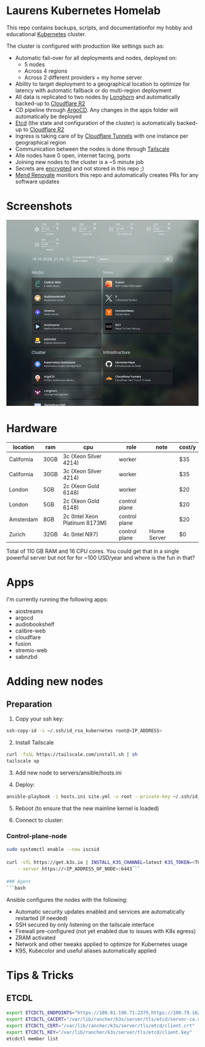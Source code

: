 # Laurens Kubernetes Homelab

This repo contains backups, scripts, and documentationfor my hobby and educational [Kubernetes](https://kubernetes.io/) cluster.

The cluster is configured with production like settings such as:

- Automatic fail-over for all deployments and nodes, deployed on: 
    - 5 nodes
    - Across 4 regions
    - Across 2 different providers + my home server
- Ability to target deployment to a geographical location to optimize for latency with automatic fallback or do multi-region deployment
- All data is replicated to two nodes by [Longhorn](https://longhorn.io/) and automatically backed-up to [Cloudflare R2](https://developers.cloudflare.com/r2/)
- CD pipeline through [ArgoCD](https://argo-cd.readthedocs.io/en/stable/). Any changes in the apps folder will automatically be deployed
- [Etcd](https://etcd.io/docs/v3.6/) (the state and configuration of the cluster) is automatically backed-up to [Cloudflare R2](https://developers.cloudflare.com/r2/)
- Ingress is taking care of by [Cloudflare Tunnels](https://developers.cloudflare.com/cloudflare-one/connections/connect-networks/) with one instance per geographical region
- Communication between the nodes is done through [Tailscale](https://tailscale.com/)
- Alle nodes have 0 open, internet facing, ports
- Joining new nodes to the cluster is a ~5 minute job
- Secrets are [encrypted](https://kubernetes.io/docs/tasks/administer-cluster/encrypt-data/) and not stored in this repo ;)
- [Mend Renovate](https://www.mend.io/renovate/) monitors this repo and automatically creates PRs for any software updates

# Screenshots

![](docs/homepage-screenshot.png)

# Hardware

| location   | ram  | cpu                            | role          | note        | cost/y |
| ---------- | ---- | ------------------------------ | ------------- | ----------- | ------ |
| California | 30GB | 3c (Xeon Silver 4214)          | worker        |             | $35    |
| California | 30GB | 3c (Xeon Silver 4214)          | worker        |             | $35    |
| London     | 5GB  | 2c (Xeon Gold 6148)            | worker        |             | $20    |
| London     | 5GB  | 2c (Xeon Gold 6148)            | control plane |             | $20    |
| Amsterdam  | 8GB  | 2c (Intel Xeon Platinum 8173M) | control plane |             | $20    |
| Zurich     | 32GB | 4c (Intel N97)                 | control plane | Home Server | $0     |

Total of 110 GB RAM and 16 CPU cores. You could get that in a single powerful server but not for for ~100 USD/year and where is the fun in that?

# Apps

I'm currently running the following apps:

- aiostreams
- argocd
- audiobookshelf
- calibre-web
- cloudflare
- fusion
- stremio-web
- sabnzbd

# Adding new nodes

## Preparation

1. Copy your ssh key:

```bash
ssh-copy-id -i ~/.ssh/id_rsa_kubernetes root@<IP_ADDRESS>
```

2. Install Tailscale

```bash
curl -fsSL https://tailscale.com/install.sh | sh
tailscale up
```
3. Add new node to servers/ansible/hosts.ini

4. Deploy:

```bash
ansible-playbook -i hosts.ini site.yml -u root --private-key ~/.ssh/id_rsa_kubernetes
```

5. Reboot (to ensure that the new mainline kernel is loaded)

6. Connect to cluster:

### Control-plane-node
```bash
sudo systemctl enable --now iscsid

curl -sfL https://get.k3s.io | INSTALL_K3S_CHANNEL=latest K3S_TOKEN=<TOKEN> sh -s - server \
    --server https://<IP_ADDRESS_OF_NODE>:6443```

### Agent
```bash

```

Ansible configures the nodes with the following:

- Automatic security updates enabled and services are automatically restarted (if needed) 
- SSH secured by only listening on the tailscale interface
- Firewall pre-configured (not yet enabled due to issues with K8s egress)
- ZRAM activated
- Network and other tweaks applied to optimize for Kubernetes usage
- K9S, Kubecolor and useful aliases automatically applied

# Tips & Tricks

## ETCDL

```bash
export ETCDCTL_ENDPOINTS="https://100.81.190.71:2379,https://100.79.162.75:2379"
export ETCDCTL_CACERT="/var/lib/rancher/k3s/server/tls/etcd/server-ca.crt"
export ETCDCTL_CERT="/var/lib/rancher/k3s/server/tls/etcd/client.crt"
export ETCDCTL_KEY="/var/lib/rancher/k3s/server/tls/etcd/client.key"
etcdctl member list
```